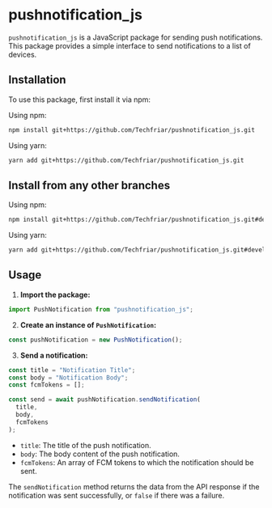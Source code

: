 # pushnotification_js

`pushnotification_js` is a JavaScript package for sending push notifications.
This package provides a simple interface to send notifications to a list of devices.

## Installation

To use this package, first install it via npm:

Using npm:

```bash
npm install git+https://github.com/Techfriar/pushnotification_js.git
```

Using yarn:

```bash
yarn add git+https://github.com/Techfriar/pushnotification_js.git
```

## Install from any other branches

Using npm:

```bash
npm install git+https://github.com/Techfriar/pushnotification_js.git#development
```

Using yarn:

```bash
yarn add git+https://github.com/Techfriar/pushnotification_js.git#development
```

## Usage

1. **Import the package:**

```javascript
import PushNotification from "pushnotification_js";
```

2. **Create an instance of `PushNotification`:**

```javascript
const pushNotification = new PushNotification();
```

3. **Send a notification:**

```javascript
const title = "Notification Title";
const body = "Notification Body";
const fcmTokens = [];

const send = await pushNotification.sendNotification(
  title,
  body,
  fcmTokens
);
```

- `title`: The title of the push notification.
- `body`: The body content of the push notification.
- `fcmTokens`: An array of FCM tokens to which the notification should be sent.

The `sendNotification` method returns the data from the API response if the notification was sent successfully, or `false` if there was a failure.
